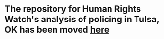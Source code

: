 # The repository for Human Rights Watch's analysis of policing in Tulsa, OK has been moved [here](https://github.com/HumanRightsWatch/HRW-us-tulsa-publication)

